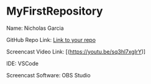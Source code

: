# MyFirstRepository

Name: Nicholas Garcia

GitHub Repo Link: [Link to your repo](https://github.com/your_username/MyFirstRepo)

Screencast Video Link: [(https://youtu.be/sq3hl7xgIrY)]

IDE: VSCode

Screencast Software: OBS Studio
